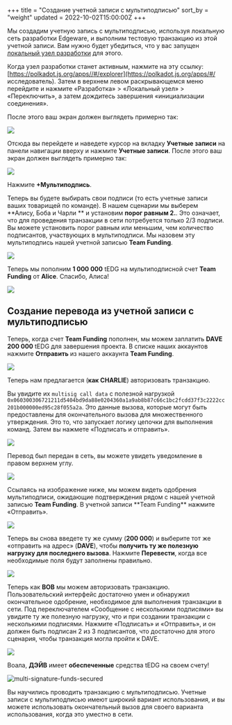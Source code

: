 +++
title = "Создание учетной записи с мультиподписью"
sort_by = "weight"
updated = 2022-10-02T15:00:00Z
+++

Мы создадим учетную запись с мультиподписью, используя локальную сеть разработки Edgeware, и выполним тестовую транзакцию из этой учетной записи. Вам нужно будет убедиться, что у вас запущен [локальный узел разработки](../../development/develop/smart-contracts/setting-up-an-edgeware-node-for-local-development/) для этого.

Когда узел разработки станет активным, нажмите на эту ссылку: [https://polkadot.js.org/apps//#/explorer](https://polkadot.js.org/apps/#/ исследователь). Затем в верхнем левом раскрывающемся меню перейдите и нажмите «Разработка» > «Локальный узел» > «Переключить», а затем дождитесь завершения «инициализации соединения».

После этого ваш экран должен выглядеть примерно так:

![](<../../.gitbook/assets/Screen Shot 2021-10-11 at 6.52.11 PM.png>)

Отсюда вы перейдете и наведете курсор на вкладку **Учетные записи** на панели навигации вверху и нажмите **Учетные записи**. После этого ваш экран должен выглядеть примерно так:

![](<../../.gitbook/assets/Screen Shot 2021-10-11 at 6.59.49 PM.png>)

Нажмите **+Мультиподпись**.

Теперь вы будете выбирать свои подписи (то есть учетные записи ваших товарищей по команде). В нашем сценарии мы выберем \*\*Алису, Боба и Чарли \*\* и установим **порог равным 2.**. Это означает, что для проведения транзакции в сети потребуется только 2/3 подписи. Вы можете установить порог равным или меньшим, чем количество подписантов, участвующих в мультиподписи. Мы назовем эту мультиподпись нашей учетной записью **Team Funding**.

![](<../../.gitbook/assets/Screen Shot 2021-10-11 at 7.19.12 PM.png>)

Теперь мы пополним **1 000 000** tEDG на мультиподписной счет **Team Funding** от **Alice**. Спасибо, Алиса!

![](<../../.gitbook/assets/Screen Shot 2021-10-11 at 7.21.48 PM.png>)

## Создание перевода из учетной записи с мультиподписью

Теперь, когда счет **Team Funding** пополнен, мы можем заплатить **DAVE** **200 000** tEDG для завершения проекта. В списке наших аккаунтов нажмите **Отправить** из нашего аккаунта **Team Funding**.

![](<../../.gitbook/assets/Screen Shot 2021-10-11 at 7.23.52 PM.png>)

Теперь нам предлагается (**как CHARLIE**) авторизовать транзакцию.

Вы увидите их `multisig call data` с полезной нагрузкой `0x060300306721211d5404bd9da88e0204360a1a9ab8b87c66c1bc2fcdd37f3c2222cc201b000000ed95c28f055a2a`. Это данные вызова, которые могут быть предоставлены для окончательного вызова для множественного утверждения. Это то, что запускает логику цепочки для выполнения команд. Затем вы нажмете «Подписать и отправить».

![](<../../.gitbook/assets/Screen Shot 2021-10-11 at 7.28.19 PM.png>)

Перевод был передан в сеть, вы можете увидеть уведомление в правом верхнем углу.

![](../../../.gitbook/assets/transfer-ms-first-call.png)

Ссылаясь на изображение ниже, мы можем видеть одобрения мультиподписи, ожидающие подтверждения рядом с нашей учетной записью **Team Funding**. В учетной записи \*\*Team Funding\*\* нажмите «Отправить».

![](<../../.gitbook/assets/Screen Shot 2021-10-11 at 7.40.04 PM.png>)

Теперь вы снова введете ту же сумму (**200 000**) и выберите тот же «отправить на адрес» (**DAVE**), чтобы **получить ту же полезную нагрузку для последнего вызова**. Нажмите **Перевести**, когда все необходимые поля будут заполнены правильно.

![](<../../.gitbook/assets/Screen Shot 2021-10-11 at 7.43.17 PM.png>)

Теперь как **BOB** мы можем авторизовать транзакцию. Пользовательский интерфейс достаточно умен и обнаружил окончательное одобрение, необходимое для выполнения транзакции в сети. Под переключателем «Сообщение с несколькими подписями» вы увидите ту же полезную нагрузку, что и при создании транзакции с несколькими подписями. Нажмите «Подписать» и «Отправить», и он должен быть подписан 2 из 3 подписантов, что достаточно для этого сценария, чтобы транзакция могла пройти к DAVE.

![](<../../.gitbook/assets/Screen Shot 2021-10-11 at 7.52.26 PM.png>)

Воала, **ДЭЙВ** имеет **обеспеченные** средства tEDG на своем счету!

![multi-signature-funds-secured](../../../.gitbook/assets/funds-secured.png)

Вы научились проводить транзакцию с мультиподписью. Учетные записи с мультиподписью имеют широкий вариант использования, и вы можете использовать окончательный вызов для своего варианта использования, когда это уместно в сети.

